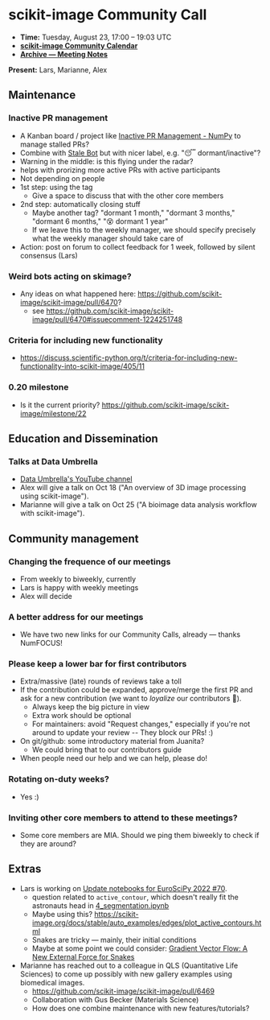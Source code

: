 # scikit-image Community Call

- **Time:** Tuesday, August 23, 17:00 – 19:03 UTC
- **[scikit-image Community Calendar](https://scientific-python.org/calendars/skimage.ics)**
- **[Archive — Meeting Notes](https://github.com/scikit-image/meeting-notes)**

**Present:** Lars, Marianne, Alex

## Maintenance

### Inactive PR management

- A Kanban board / project like [Inactive PR Management - NumPy](https://github.com/numpy/numpy/projects/16#card-83557887) to manage stalled PRs? 
- Combine with [Stale Bot](https://github.com/marketplace/stale) but with nicer label, e.g. ":sleeping: dormant/inactive"?
- Warning in the middle: is this flying under the radar?
- helps with prorizing more active PRs with active participants
- Not depending on people
- 1st step: using the tag
    - Give a space to discuss that with the other core members
- 2nd step: automatically closing stuff
    - Maybe another tag? "dormant 1 month," "dormant 3 months," "dormant 6 months," "😵 dormant 1 year"
    - If we leave this to the weekly manager, we should specify precisely what the weekly manager should take care of
- Action: post on forum to collect feedback for 1 week, followed by silent consensus (Lars)

### Weird bots acting on skimage?

- Any ideas on what happened here: https://github.com/scikit-image/scikit-image/pull/6470?
	- see https://github.com/scikit-image/scikit-image/pull/6470#issuecomment-1224251748

### Criteria for including new functionality

- https://discuss.scientific-python.org/t/criteria-for-including-new-functionality-into-scikit-image/405/11

### 0.20 milestone

- Is it the current priority? https://github.com/scikit-image/scikit-image/milestone/22

## Education and Dissemination

### Talks at Data Umbrella

- [Data Umbrella's YouTube channel](https://www.youtube.com/c/DataUmbrella)
- Alex will give a talk on Oct 18 ("An overview of 3D image processing using scikit-image").
- Marianne will give a talk on Oct 25 ("A bioimage data analysis workflow with scikit-image").

## Community management

### Changing the frequence of our meetings

- From weekly to biweekly, currently
- Lars is happy with weekly meetings
- Alex will decide

### A better address for our meetings

- We have two new links for our Community Calls, already — thanks NumFOCUS!

### Please keep a lower bar for first contributors

- Extra/massive (late) rounds of reviews take a toll
- If the contribution could be expanded, approve/merge the first PR and ask for a new contribution (we want to _loyalize_ our contributors :slightly_smiling_face:).
    - Always keep the big picture in view
    - Extra work should be optional
    - For maintainers: avoid "Request changes," especially if you're not around to update your review -- They block our PRs! :)
- On git/github: some introductory material from Juanita?
    - We could bring that to our contributors guide
- When people need our help and we can help, please do!

### Rotating on-duty weeks?

- Yes :)

### Inviting other core members to attend to these meetings?

- Some core members are MIA. Should we ping them biweekly to check if they are around?

## Extras

- Lars is working on [Update notebooks for EuroSciPy 2022 #70](https://github.com/scikit-image/skimage-tutorials/pull/70).
    - question related to `active_contour`, which doesn't really fit the astronauts head in [4_segmentation.ipynb](https://github.com/scikit-image/skimage-tutorials/blob/main/lectures/4_segmentation.ipynb)
    - Maybe using this? https://scikit-image.org/docs/stable/auto_examples/edges/plot_active_contours.html
    - Snakes are tricky — mainly, their initial conditions
    - Maybe at some point we could consider: [Gradient Vector Flow: A New External Force for Snakes](https://iacl.ece.jhu.edu/pubs/p087c.pdf)
- Marianne has reached out to a colleague in QLS (Quantitative Life Sciences) to come up possibly with new gallery examples using biomedical images.
    - https://github.com/scikit-image/scikit-image/pull/6469
    - Collaboration with Gus Becker (Materials Science)
    - How does one combine maintenance with new features/tutorials?
